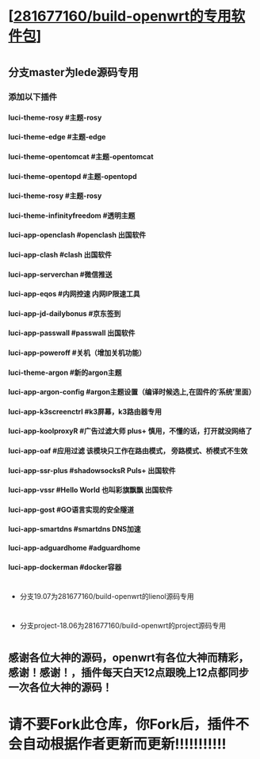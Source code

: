 # [[281677160/build-openwrt的专用软件包](https://github.com/281677160/build-openwrt.git)]

#
## 分支master为lede源码专用
### 添加以下插件
#### luci-theme-rosy    #主题-rosy<br>
#### luci-theme-edge    #主题-edge<br>
#### luci-theme-opentomcat   #主题-opentomcat<br>
#### luci-theme-opentopd   #主题-opentopd<br>
#### luci-theme-rosy   #主题-rosy<br>
#### luci-theme-infinityfreedom    #透明主题<br>
#### luci-app-openclash    #openclash 出国软件<br>
#### luci-app-clash    #clash 出国软件<br>
#### luci-app-serverchan    #微信推送<br>
#### luci-app-eqos    #内网控速 内网IP限速工具<br>
#### luci-app-jd-dailybonus    #京东签到<br>
#### luci-app-passwall    #passwall 出国软件<br>
#### luci-app-poweroff    #关机（增加关机功能）<br>
#### luci-theme-argon    #新的argon主题<br>
#### luci-app-argon-config    #argon主题设置（编译时候选上,在固件的‘系统’里面）<br>
#### luci-app-k3screenctrl   #k3屏幕，k3路由器专用<br>
#### luci-app-koolproxyR   #广告过滤大师 plus+  慎用，不懂的话，打开就没网络了<br>
#### luci-app-oaf   #应用过滤 该模块只工作在路由模式， 旁路模式、桥模式不生效<br>
#### luci-app-ssr-plus   #shadowsocksR Puls+  出国软件<br>
#### luci-app-vssr   #Hello World 也叫彩旗飘飘  出国软件<br>
#### luci-app-gost   #GO语言实现的安全隧道<br>
#### luci-app-smartdns   #smartdns DNS加速<br>
#### luci-app-adguardhome   #adguardhome<br>
#### luci-app-dockerman   #docker容器<br>
#
- 分支19.07为281677160/build-openwrt的lienol源码专用

#
- 分支project-18.06为281677160/build-openwrt的project源码专用

#
#
## 感谢各位大神的源码，openwrt有各位大神而精彩，感谢！感谢！，插件每天白天12点跟晚上12点都同步一次各位大神的源码！

#

# 请不要Fork此仓库，你Fork后，插件不会自动根据作者更新而更新!!!!!!!!!!!
